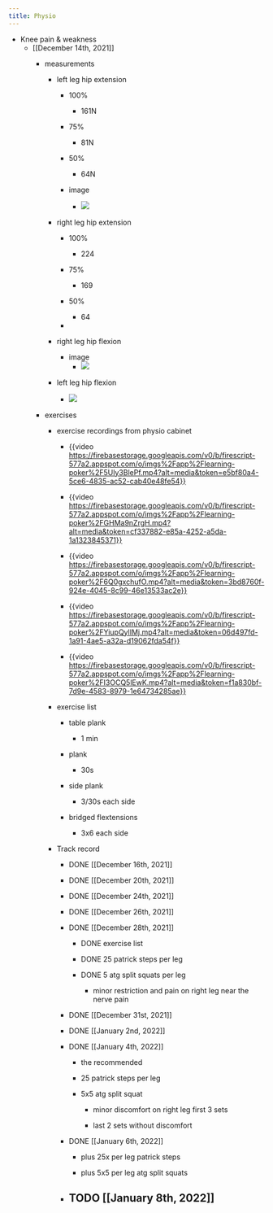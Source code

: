 ```yaml
---
title: Physio
---
```


- Knee pain & weakness
	 - [[December 14th, 2021]]
		 - measurements
			 - left leg hip extension
				 - 100%
					 - 161N

				 - 75%
					 - 81N

				 - 50%
					 - 64N

				 - image
					 - ![](https://firebasestorage.googleapis.com/v0/b/firescript-577a2.appspot.com/o/imgs%2Fapp%2Flearning-poker%2FFEmp4wS9NG.jpg?alt=media&token=97989ba0-c7fa-4f58-adeb-cde64fbac7f3)

			 - right leg hip extension
				 - 100%
					 - 224

				 - 75%
					 - 169

				 - 50%
					 - 64

				 - 

			 - right leg hip flexion
				 - image
					 - ![](https://firebasestorage.googleapis.com/v0/b/firescript-577a2.appspot.com/o/imgs%2Fapp%2Flearning-poker%2F8DocsJJXuf.jpg?alt=media&token=8b3e8582-7972-4128-809d-90a42e2c249f)

			 - left leg hip flexion
				 - ![](https://firebasestorage.googleapis.com/v0/b/firescript-577a2.appspot.com/o/imgs%2Fapp%2Flearning-poker%2FHbCm_chVXg.jpg?alt=media&token=5ee95c66-877a-4bc8-b1ee-a9b61aa94a14)

		 - exercises
			 - exercise recordings from physio cabinet
				 - {{video  https://firebasestorage.googleapis.com/v0/b/firescript-577a2.appspot.com/o/imgs%2Fapp%2Flearning-poker%2F5Uly3BlePf.mp4?alt=media&token=e5bf80a4-5ce6-4835-ac52-cab40e48fe54}}

				 - {{video  https://firebasestorage.googleapis.com/v0/b/firescript-577a2.appspot.com/o/imgs%2Fapp%2Flearning-poker%2FGHMa9nZrgH.mp4?alt=media&token=cf337882-e85a-4252-a5da-1a1323845371}}

				 - {{video  https://firebasestorage.googleapis.com/v0/b/firescript-577a2.appspot.com/o/imgs%2Fapp%2Flearning-poker%2F6Q0gxchufO.mp4?alt=media&token=3bd8760f-924e-4045-8c99-46e13533ac2e}}

				 - {{video  https://firebasestorage.googleapis.com/v0/b/firescript-577a2.appspot.com/o/imgs%2Fapp%2Flearning-poker%2FYiupQylIMj.mp4?alt=media&token=06d497fd-1a91-4ae5-a32a-d19062fda54f}}

				 - {{video  https://firebasestorage.googleapis.com/v0/b/firescript-577a2.appspot.com/o/imgs%2Fapp%2Flearning-poker%2FI3OCQ5lEwK.mp4?alt=media&token=f1a830bf-7d9e-4583-8979-1e64734285ae}}

			 - exercise list
				 - table plank
					 - 1 min

				 - plank
					 - 30s

				 - side plank
					 - 3/30s each side

				 - bridged flextensions
					 - 3x6 each side

			 - Track record
				 - DONE [[December 16th, 2021]]

				 - DONE [[December 20th, 2021]]

				 - DONE [[December 24th, 2021]]

				 - DONE [[December 26th, 2021]]

				 - DONE [[December 28th, 2021]]
					 - DONE exercise list

					 - DONE 25 patrick steps per leg

					 - DONE 5 atg split squats per leg
						 - minor restriction and pain on right leg near the nerve pain

				 - DONE [[December 31st, 2021]]

				 - DONE [[January 2nd, 2022]]

				 - DONE [[January 4th, 2022]]
					 - the recommended

					 - 25 patrick steps per leg

					 - 5x5 atg split squat
						 - minor discomfort on right leg first 3 sets

						 - last 2 sets without discomfort

				 - DONE [[January 6th, 2022]]
					 - plus 25x per leg patrick steps

					 - plus 5x5 per leg atg split squats

				 - TODO [[January 8th, 2022]]
					 - 
